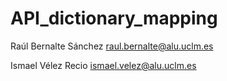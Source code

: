 # API_dictionary_mapping

Raúl Bernalte Sánchez raul.bernalte@alu.uclm.es

Ismael Vélez Recio ismael.velez@alu.uclm.es
